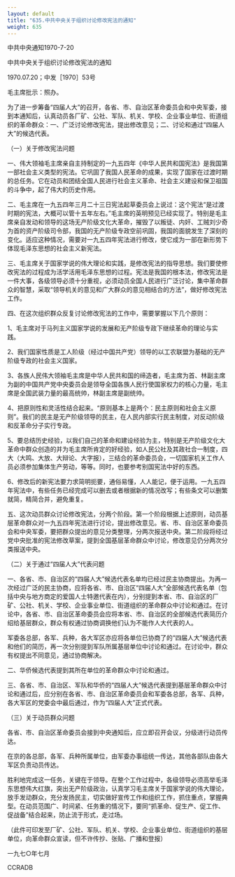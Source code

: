```yaml
---
layout: default
title: "635.中共中央关于组织讨论修改宪法的通知"
weight: 635
---
```


中共中央通知1970-7-20

中共中央关于组织讨论修改宪法的通知

1970.07.20；中发［1970］53号

毛主席批示：照办。

为了进一步筹备“四届人大”的召开，各省、市、自治区革命委员会和中央军委，接到本通知后，认真动员各厂矿、公社、军队、机关、学校、企业事业单位、街道组织的革命群众：一、广泛讨论修改宪法，提出修改意见；二、讨论和通过“四届人大”的候选代表。

（一）关于修改宪法问题

一、伟大领袖毛主席亲自主持制定的一九五四年《中华人民共和国宪法》是我国第一部社会主义类型的宪法。它巩固了我国人民革命的成果，实现了国家在过渡时期的总任务。它在动员和团结全国人民进行社会主义革命、社会主义建设和保卫祖国的斗争中，起了伟大的历史作用。

二、毛主席在一九五四年三月二十三日宪法起草委员会上说过：这个宪法“是过渡时期的宪法，大概可以管十五年左右。”毛主席的英明预见已经实现了。特别是毛主席亲自发动和领导的这场无产阶级文化大革命，摧毁了以叛徒、内奸、工贼刘少奇为首的资产阶级司令部，我国的无产阶级专政空前巩固，我国的面貌发生了深刻的变化。适应这种情况，需要对一九五四年宪法进行修改，使它成为一部在新形势下体现毛泽东思想的社会主义新宪法。

三、毛主席关于国家学说的伟大理论和实践，是修改宪法的指导思想。我们要使修改宪法的过程成为活学活用毛泽东思想的过程。宪法是我国的根本法，修改宪法是一件大事，各级领导必须十分重视，必须动员全国人民进行广泛讨论，集中革命群众的智慧，采取“领导机关的意见和广大群众的意见相结合的方法”，做好修改宪法工作。

四、在这次组织群众反复讨论修改宪法的工作中，需要掌握以下几个原则：

1、毛主席对于马列主义国家学说的发展和无产阶级专政下继续革命的理论与实践。

2、我们国家性质是工人阶级（经过中国共产党）领导的以工农联盟为基础的无产阶级专政的社会主义国家。

3、各族人民伟大领袖毛主席是中华人民共和国的缔造者，毛主席为首、林副主席为副的中国共产党中央委员会是领导全国各族人民行使国家权力的核心力量，毛主席是全国武装力量的最高统帅，林副主席是副统帅。

4、把原则性和灵活性结合起来。“原则基本上是两个：民主原则和社会主义原则”。我们的民主是无产阶级领导的民主，在人民内部实行民主制度，对反动阶级和反革命分子实行专政。

5、要总结历史经验，以我们自己的革命和建设经验为主，特别是无产阶级文化大革命中群众创造的并为毛主席所肯定的好经验，如人民公社及其政社合一制度，四大（大鸣、大放、大辩论、大字报），三结合的革命委员会，一切国家机关工作人员必须参加集体生产劳动，等等。同时，也要参考别国宪法中好的东西。

6、修改后的新宪法要力求简明扼要，通俗易懂，人人能记，便于运用。一九五四年宪法中，有些任务已经完成可以删去或者根据新的情况改写；有些条文可以删繁就简，精简合并，避免重复。

五、这次动员群众讨论修改宪法，分两个阶段。第一个阶段根据上述原则，动员基层革命群众对一九五四年宪法进行讨论，提出修改意见。省、市、自治区革命委员会和中央军委，要把群众提出的意见分类整理，分两次报送中央。第二阶段将经过党中央批准的宪法修改草案，提到全国基层革命群众中讨论，修改意见仍分两次分类报送中央。

（二）关于通过“四届人大”代表问题

一、各省、市、自治区的“四届人大”候选代表名单均已经过民主协商提出。为再一次经过广泛的民主协商，应将各省、市、自治区“四届人大”全部候选代表名单（包括中央与地方商定的爱国人士特邀代表在内），分别提到本省、市、自治区的厂矿、公社、机关、学校、企业事业单位、街道组织的革命群众中讨论和通过。在讨论中，各省、市、自治区革命委员会应将本省、市、自治区的全部候选代表简历介绍给基层群众，群众有权通过协商调换他们认为不能作人大代表的人。

军委各总部，各军、兵种，各大军区亦应将各单位已协商了的“四届人大”候选代表和他们的简历，再一次分别提到军队所属基层单位中讨论和通过。在讨论中，群众有权提出不同意见，通过协商解决。

二、华侨候选代表提到其所在单位的革命群众中讨论和通过。

三、各省、市、自治区、军队和华侨的“四届人大”候选代表提到基层革命群众中讨论和通过后，应分别在各省、市、自治区革命委员会和军委各总部，各军、兵种，各大军区的党委会中最后通过，作为“四届人大”正式代表。

（三）关于动员群众问题

各省、市、自治区革命委员会接到中央通知后，应立即召开会议，分级进行动员传达。

在京的各总部，各军、兵种所属单位，由军委办事组统一传达，其他各部队由各大军区负责动员传达。

胜利地完成这一任务，关键在于领导。在整个工作过程中，各级领导必须高举毛泽东思想伟大红旗，突出无产阶级政治，认真学习毛主席关于国家学说的伟大理论，放手发动群众，充分发扬民主，切实做好宣传工作和组织工作，抓住重点，掌握典型。在动员范围广、时间紧、任务重的情况下，要同“抓革命、促生产、促工作、促战备”结合起来，防止流于形式，走过场。

（此件可印发至厂矿、公社、军队、机关、学校、企业事业单位、街道组织的基层单位，向革命群众宣读，但不许传抄、张贴、广播和登报）

一九七○年七月

CCRADB


